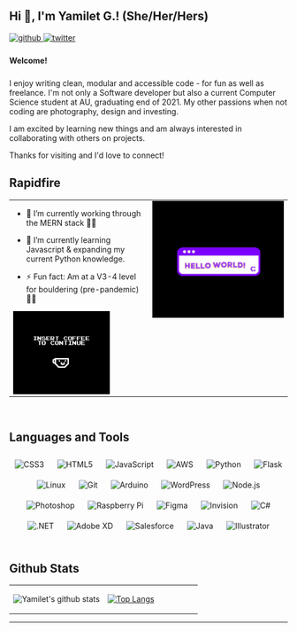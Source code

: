 ## Hi 👋, I'm Yamilet G.! (She/Her/Hers)  
  

<a href="https://github.com/gutierya" target="_blank">
<img src=https://img.shields.io/badge/github-%2324292e.svg?&style=for-the-badge&logo=github&logoColor=white alt=github style="margin-bottom: 5px;" />
</a>
<a href="https://twitter.com/y27101" target="_blank">
<img src=https://img.shields.io/badge/twitter-%2300acee.svg?&style=for-the-badge&logo=twitter&logoColor=white alt=twitter style="margin-bottom: 5px;" />
</a>
 


#### Welcome!  
##### 

I enjoy writing clean, modular and accessible code - for fun as well as freelance. I'm not only a Software developer but also a current Computer Science student at AU, graduating end of 2021. My other passions when not coding are photography, design and investing.

I am excited by learning new things and am always interested in collaborating with others on projects. 

Thanks for visiting and I'd love to connect!


## Rapidfire  
<table><tr><td valign="top" width="50%">

- 🔭 I’m currently working through the MERN stack 🏃‍♀️  
  
- 🌱 I’m currently learning Javascript & expanding my current Python knowledge.  

- ⚡ Fun fact: Am at a V3-4 level for bouldering (pre-pandemic) 🧗‍♀️  

<img src="https://github.com/gutierya/gutierya/blob/main/caffeine.gif?raw=true" align="center" height="150" width="175"/>
  

</td><td valign="top" width="50%">

<div align="center">
<img src="https://github.com/gutierya/gutierya/blob/main/greetingyg.gif?raw=true" align="center" style="width: 100%" />
</div>  


</td></tr></table>  

<br/>  


## Languages and Tools  
<div align="center">  
<img style="margin: 10px" src="https://profilinator.rishav.dev/skills-assets/css3-original-wordmark.svg" alt="CSS3" height="25" />  
<img style="margin: 10px" src="https://profilinator.rishav.dev/skills-assets/html5-original-wordmark.svg" alt="HTML5" height="25" />  
<img style="margin: 10px" src="https://profilinator.rishav.dev/skills-assets/javascript-original.svg" alt="JavaScript" height="25" />  
<img style="margin: 10px" src="https://profilinator.rishav.dev/skills-assets/amazonwebservices-original-wordmark.svg" alt="AWS" height="25" />   
<img style="margin: 10px" src="https://profilinator.rishav.dev/skills-assets/python-original.svg" alt="Python" height="25" />  
<img style="margin: 10px" src="https://profilinator.rishav.dev/skills-assets/flask.png" alt="Flask" height="25" />  
<img style="margin: 10px" src="https://profilinator.rishav.dev/skills-assets/linux-original.svg" alt="Linux" height="25" />  
<img style="margin: 10px" src="https://profilinator.rishav.dev/skills-assets/git-scm-icon.svg" alt="Git" height="25" />  
<img style="margin: 10px" src="https://profilinator.rishav.dev/skills-assets/arduino.png" alt="Arduino" height="25" />  
<img style="margin: 10px" src="https://profilinator.rishav.dev/skills-assets/wordpress.png" alt="WordPress" height="25" />  
<img style="margin: 10px" src="https://profilinator.rishav.dev/skills-assets/nodejs-original-wordmark.svg" alt="Node.js" height="25" />  
<img style="margin: 10px" src="https://profilinator.rishav.dev/skills-assets/photoshop-plain.svg" alt="Photoshop" height="25" />  
<img style="margin: 10px" src="https://profilinator.rishav.dev/skills-assets/raspberrypi.png" alt="Raspberry Pi" height="25" />  
<img style="margin: 10px" src="https://profilinator.rishav.dev/skills-assets/figma-icon.svg" alt="Figma" height="25" />  
<img style="margin: 10px" src="https://profilinator.rishav.dev/skills-assets/invision.svg" alt="Invision" height="25" />  
<img style="margin: 10px" src="https://profilinator.rishav.dev/skills-assets/csharp-original.svg" alt="C#" height="25" />  
<img style="margin: 10px" src="https://profilinator.rishav.dev/skills-assets/dot-net-original-wordmark.svg" alt=".NET" height="25" />  
<img style="margin: 10px" src="https://profilinator.rishav.dev/skills-assets/adobexd.png" alt="Adobe XD" height="25" />  
<img style="margin: 10px" src="https://profilinator.rishav.dev/skills-assets/salesforce.png" alt="Salesforce" height="25" />  
<img style="margin: 10px" src="https://profilinator.rishav.dev/skills-assets/java-original-wordmark.svg" alt="Java" height="25" />  
<img style="margin: 10px" src="https://profilinator.rishav.dev/skills-assets/adobe_illustrator-icon.svg" alt="Illustrator" height="25" />  
</div>  

<br/>  


## Github Stats  
<table><tr><td valign="top" width="50%">

![Yamilet's github stats](https://github-readme-stats.vercel.app/api?username=gutierya&show_icons=true&theme=midnight-purple)

</td><td valign="top" width="50%">


[![Top Langs](https://github-readme-stats.vercel.app/api/top-langs/?username=gutierya&langs_count=8)](https://github.com/gutierya/github-readme-stats)

</td></tr></table>  


----

